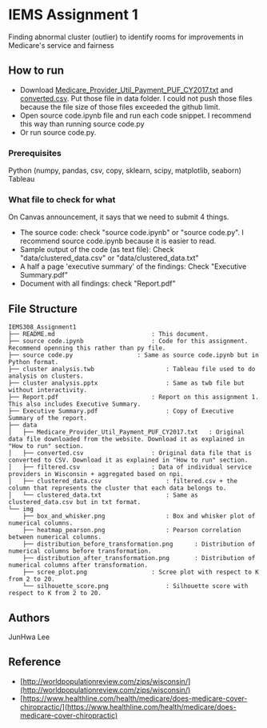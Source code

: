 # IEMS Assignment 1
Finding abnormal cluster (outlier) to identify rooms for improvements in Medicare's service and fairness


## How to run 
* Download [Medicare_Provider_Util_Payment_PUF_CY2017.txt](https://drive.google.com/file/d/1FlrzgC0vUllsfoEICzo0uMmHzFnBGlxG/view?usp=sharing) and [converted.csv](https://drive.google.com/file/d/1TgXTiDHi7rL6RSiGCl-GDNa3YSHb7yG1/view?usp=sharing). Put those file in data folder. I could not push those files because the file size of those files exceeded the github limit. 
* Open source code.ipynb file and run each code snippet. I recommend this way than running source code.py
* Or run source code.py.

### Prerequisites
Python (numpy, pandas, csv, copy, sklearn, scipy, matplotlib, seaborn)
Tableau

### What file to check for what
On Canvas announcement, it says that we need to submit 4 things. 
* The source code: check "source code.ipynb" or "source code.py". I recommend source code.ipynb because it is easier to read.
* Sample output of the code (as text file): Check "data/clustered_data.csv" or "data/clustered_data.txt"
* A half a page 'executive summary' of the findings: Check "Executive Summary.pdf"
* Document with all findings: check "Report.pdf" 

## File Structure
```
IEMS308_Assignment1
├── README.md 							: This document.
├── source code.ipynb 					: Code for this assignment. Recommend openning this rather than py file.
├── source code.py 					: Same as source code.ipynb but in Python format.
├── cluster analysis.twb 					: Tableau file used to do analysis on clusters.
├── cluster analysis.pptx 					: Same as twb file but without interactivity.
├── Report.pdf 							: Report on this assignment 1. This also includes Executive Summary.
├── Executive Summary.pdf 					: Copy of Executive Summary of the report.
├── data
│	├── Medicare_Provider_Util_Payment_PUF_CY2017.txt 	: Original data file downloaded from the website. Download it as explained in "How to run" section.
│	├── converted.csv					: Original data file that is converted to CSV. Download it as explained in "How to run" section.
│	├── filtered.csv 					: Data of individual service providers in Wisconsin + aggregated based on npi.
│	├── clustered_data.csv 					: filtered.csv + the column that represents the cluster that each data belongs to. 
│	└── clustered_data.txt 					: Same as clustered_data.csv but in txt format. 
└── img
	├── box_and_whisker.png 				: Box and whisker plot of numerical columns.
	├── heatmap_pearson.png					: Pearson correlation between numerical columns.
	├── distribution_before_transformation.png		: Distribution of numerical columns before transformation.
	├── distribution_after_transformation.png 		: Distribution of numerical columns after transformation.
	├── scree_plot.png					: Scree plot with respect to K from 2 to 20.
	└── silhouette_score.png 				: Silhouette score with respect to K from 2 to 20.
```

## Authors
JunHwa Lee

## Reference
* [http://worldpopulationreview.com/zips/wisconsin/](http://worldpopulationreview.com/zips/wisconsin/)
* [https://www.healthline.com/health/medicare/does-medicare-cover-chiropractic/](https://www.healthline.com/health/medicare/does-medicare-cover-chiropractic)
